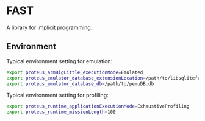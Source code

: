 # FAST

A library for implicit programming.

## Environment

Typical environment setting for emulation:

```sh
export proteus_armBigLittle_executionMode=Emulated
export proteus_emulator_database_extensionLocation=/path/to/libsqlitefunctions.so 
export proteus_emulator_database_db=/path/to/pemuDB.db
```

Typical environment setting for profiling:

```sh
export proteus_runtime_applicationExecutionMode=ExhaustiveProfiling
export proteus_runtime_missionLength=100
```

